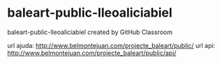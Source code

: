 # baleart-public-lleoaliciabiel
baleart-public-lleoaliciabiel created by GitHub Classroom

url ajuda: http://www.belmontejuan.com/projecte_baleart/public/
url api:  http://www.belmontejuan.com/projecte_baleart/public/api/
